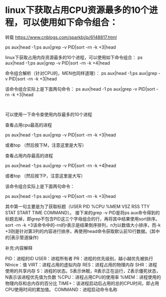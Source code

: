 
# linux下获取占用CPU资源最多的10个进程，可以使用如下命令组合：

转载 https://www.cnblogs.com/sparkbj/p/6148817.html

ps aux|head -1;ps aux|grep -v PID|sort -rn -k +3|head

linux下获取占用内存资源最多的10个进程，可以使用如下命令组合：
ps aux|head -1;ps aux|grep -v PID|sort -rn -k +4|head

命令组合解析（针对CPU的，MEN也同样道理）：
ps aux|head -1;ps aux|grep -v PID|sort -rn -k +3|head


该命令组合实际上是下面两句命令：
ps aux|head -1
ps aux|grep -v PID|sort -rn -k +3|head

 


可以使用一下命令查使用内存最多的10个进程

查看占用cpu最高的进程

ps aux|head -1;ps aux|grep -v PID|sort -rn -k +3|head

或者top （然后按下M，注意这里是大写）

查看占用内存最高的进程

ps aux|head -1;ps aux|grep -v PID|sort -rn -k +4|head

或者top （然后按下P，注意这里是大写）

该命令组合实际上是下面两句命令：

ps aux|head -1
ps aux|grep -v PID|sort -rn -k +3|head

其中第一句主要是为了获取标题（USER PID %CPU %MEM VSZ RSS TTY STAT START TIME COMMAND）。
接下来的grep -v PID是将ps aux命令得到的标题去掉，即grep不包含PID这三个字母组合的行，再将其中结果使用sort排序。
sort -rn -k +3该命令中的-rn的r表示是结果倒序排列，n为以数值大小排序，而-k +3则是针对第3列的内容进行排序，再使用head命令获取默认前10行数据。(其中的|表示管道操作)

补充:内容解释

PID：进程的ID
USER：进程所有者
PR：进程的优先级别，越小越优先被执行
NInice：值
VIRT：进程占用的虚拟内存
RES：进程占用的物理内存
SHR：进程使用的共享内存
S：进程的状态。S表示休眠，R表示正在运行，Z表示僵死状态，N表示该进程优先值为负数
%CPU：进程占用CPU的使用率
%MEM：进程使用的物理内存和总内存的百分比
TIME+：该进程启动后占用的总的CPU时间，即占用CPU使用时间的累加值。
COMMAND：进程启动命令名称

 